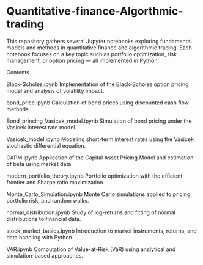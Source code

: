 # Quantitative-finance-Algorthmic-trading
This repository gathers several Jupyter notebooks exploring fundamental models and methods in quantitative finance and algorithmic trading.
Each notebook focuses on a key topic such as portfolio optimization, risk management, or option pricing — all implemented in Python.

Contents

Black-Scholes.ipynb
Implementation of the Black-Scholes option pricing model and analysis of volatility impact.

bond_price.ipynb
Calculation of bond prices using discounted cash flow methods.

Bond_princing_Vasicek_model.ipynb
Simulation of bond pricing under the Vasicek interest rate model.

Vasicek_model.ipynb
Modeling short-term interest rates using the Vasicek stochastic differential equation.

CAPM.ipynb
Application of the Capital Asset Pricing Model and estimation of beta using market data.

modern_portfolio_theory.ipynb
Portfolio optimization with the efficient frontier and Sharpe ratio maximization.

Monte_Carlo_Simulation.ipynb
Monte Carlo simulations applied to pricing, portfolio risk, and random walks.

normal_distribution.ipynb
Study of log-returns and fitting of normal distributions to financial data.

stock_market_basics.ipynb
Introduction to market instruments, returns, and data handling with Python.

VAR.ipynb
Computation of Value-at-Risk (VaR) using analytical and simulation-based approaches.
